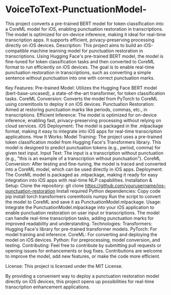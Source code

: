 # VoiceToText-PunctuationModel-
This project converts a pre-trained BERT model for token classification into a CoreML model for iOS, enabling punctuation restoration in transcriptions. The model is optimized for on-device inference, making it ideal for real-time transcription apps. It supports efficient, privacy-preserving processing directly on iOS devices.
Description: This project aims to build an iOS-compatible machine learning model for punctuation restoration in transcriptions. Using Hugging Face's pre-trained BERT model, the model is fine-tuned for token classification tasks and then converted to CoreML format to run efficiently on iOS devices. The goal is to enable real-time punctuation restoration in transcriptions, such as converting a simple sentence without punctuation into one with correct punctuation marks.

Key Features:
Pre-trained Model: Utilizes the Hugging Face BERT model (bert-base-uncased), a state-of-the-art transformer, for token classification tasks.
CoreML Conversion: Converts the model from PyTorch to CoreML using coremltools to deploy it on iOS devices.
Punctuation Restoration: Aimed at restoring punctuation marks like periods, commas, etc., in transcriptions.
Efficient Inference: The model is optimized for on-device inference, enabling fast, privacy-preserving processing without relying on cloud services.
iOS Deployment: The model is packaged in the .mlpackage format, making it easy to integrate into iOS apps for real-time transcription applications.
How It Works:
Model Training: The project uses a pre-trained token classification model from Hugging Face's Transformers library. This model is designed to predict punctuation tokens (e.g., period, comma) for given text input.
Input Text: The input is a transcription without punctuation (e.g., "this is an example of a transcription without punctuation").
CoreML Conversion: After testing and fine-tuning, the model is traced and converted into a CoreML model, which can be used directly in iOS apps.
Deployment: The CoreML model is packaged as .mlpackage, making it ready for easy integration into iOS apps with real-time NLP capabilities.
Installation & Setup:
Clone the repository: git clone https://github.com/yourusername/ios-punctuation-restoration
Install required Python dependencies:
Copy code
pip install torch transformers coremltools numpy
Run the script to convert the model to CoreML and save it as PunctuationModel.mlpackage.
Usage:
Integrate the PunctuationModel.mlpackage into your iOS application to enable punctuation restoration on user input or transcriptions.
The model can handle real-time transcription tasks, adding punctuation marks for improved readability and understanding.
Technologies:
Transformers: Hugging Face's library for pre-trained transformer models.
PyTorch: For model training and inference.
CoreML: For converting and deploying the model on iOS devices.
Python: For preprocessing, model conversion, and testing.
Contributing:
Feel free to contribute by submitting pull requests or opening issues for enhancements or bug fixes. Contributions are welcome to improve the model, add new features, or make the code more efficient.

License:
This project is licensed under the MIT License.

By providing a convenient way to deploy a punctuation restoration model directly on iOS devices, this project opens up possibilities for real-time transcription enhancement applications.
